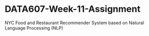 # DATA607-Week-11-Assignment
NYC Food and Restaurant Recommender System based on Natural Language Processing (NLP)
